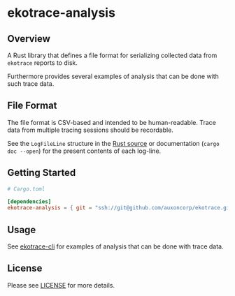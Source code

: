 # ekotrace-analysis

## Overview

A Rust library that defines a file format for serializing collected
data from `ekotrace` reports to disk.

Furthermore provides several examples of analysis that can be done with
such trace data.

## File Format

The file format is CSV-based and intended to be human-readable.
Trace data from multiple tracing sessions should be recordable.

See the `LogFileLine` structure in the [Rust source](src/lib.rs)
or documentation (`cargo doc --open`) for the present contents
of each log-line.

## Getting Started

```toml
# Cargo.toml

[dependencies]
ekotrace-analysis = { git = "ssh://git@github.com/auxoncorp/ekotrace.git" }
```

## Usage

See [ekotrace-cli](../ekotrace-cli) for examples of analysis that can be done with trace data.

## License

Please see [LICENSE](../LICENSE) for more details.
